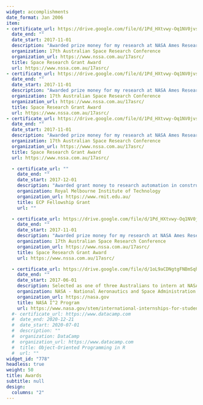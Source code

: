 ```yaml
---
widget: accomplishments
date_format: Jan 2006
item:
- certificate_url: https://drive.google.com/file/d/1Pd_HXtvwy-Oq1NV0jvs6S4jo8_51qfqG/view?usp=sharing
  date_end: ""
  date_start: 2017-11-01
  description: "Awarded prize money for my research at NASA Ames Research Center."
  organization: 17th Australian Space Research Conference
  organization_url: https://www.nssa.com.au/17asrc/
  title: Space Research Grant Award
  url: https://www.nssa.com.au/17asrc/
- certificate_url: https://drive.google.com/file/d/1Pd_HXtvwy-Oq1NV0jvs6S4jo8_51qfqG/view?usp=sharing
  date_end: ""
  date_start: 2017-11-01
  description: "Awarded prize money for my research at NASA Ames Research Center."
  organization: 17th Australian Space Research Conference
  organization_url: https://www.nssa.com.au/17asrc/
  title: Space Research Grant Award
  url: https://www.nssa.com.au/17asrc/
- certificate_url: https://drive.google.com/file/d/1Pd_HXtvwy-Oq1NV0jvs6S4jo8_51qfqG/view?usp=sharing
  date_end: ""
  date_start: 2017-11-01
  description: "Awarded prize money for my research at NASA Ames Research Center."
  organization: 17th Australian Space Research Conference
  organization_url: https://www.nssa.com.au/17asrc/
  title: Space Research Grant Award
  url: https://www.nssa.com.au/17asrc/

  - certificate_url: ""
    date_end: ""
    date_start: 2017-12-01
    description: "Awarded grant money to research automation in construction."
    organization: Royal Melbourne Institute of Technology
    organization_url: https://www.rmit.edu.au/
    title: ECP Fellowship Grant
    url: ""

  - certificate_url: https://drive.google.com/file/d/1Pd_HXtvwy-Oq1NV0jvs6S4jo8_51qfqG/view?usp=sharing
    date_end: ""
    date_start: 2017-11-01
    description: "Awarded prize money for my research at NASA Ames Research Center."
    organization: 17th Australian Space Research Conference
    organization_url: https://www.nssa.com.au/17asrc/
    title: Space Research Grant Award
    url: https://www.nssa.com.au/17asrc/

  - certificate_url: https://drive.google.com/file/d/1oL9aCDNgtgFNBmSqhJLPdF5FA2mQEGp4/view?usp=sharing
    date_end: ""
    date_start: 2017-06-01
    description: Selected as one of three Australians to intern at NASA Ames Research Center.
    organization: NASA - National Aeronautics and Space Administration
    organization_url: https://nasa.gov
    title: NASA I^2 Program
    url: https://www.nasa.gov/stem/international-internships-for-students.html
  #- certificate_url: https://www.datacamp.com
  #  date_end: 2020-12-21
  #  date_start: 2020-07-01
  #  description: ""
  #  organization: DataCamp
  #  organization_url: https://www.datacamp.com
  #  title: Object-Oriented Programming in R
  #  url: ""
widget_id: "778"
headless: true
weight: 50
title: Awards
subtitle: null
design:
  columns: "2"
---
```

<!--Accomplish&shy;ments-->
